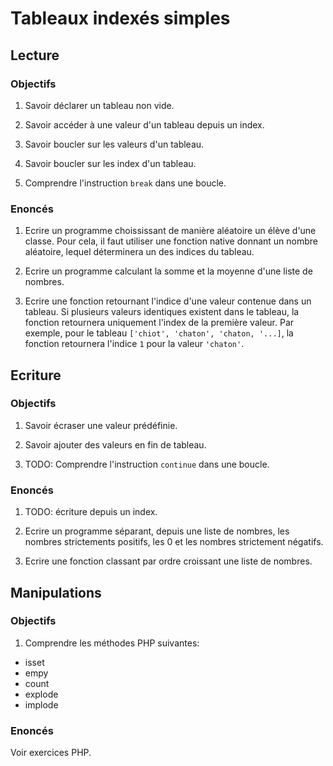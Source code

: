 # Tableaux indexés simples

## Lecture

### Objectifs

 1. Savoir déclarer un tableau non vide.

 2. Savoir accéder à une valeur d'un tableau depuis un index.

 3. Savoir boucler sur les valeurs d'un tableau.

 4. Savoir boucler sur les index d'un tableau.

 5. Comprendre l'instruction `break` dans une boucle. 

### Enoncés

 1. Ecrire un programme choississant de manière aléatoire un élève d'une classe. Pour cela, il faut utiliser une fonction native donnant un nombre aléatoire, lequel déterminera un des indices du tableau.

 2. Ecrire un programme calculant la somme et la moyenne d'une liste de nombres.

 3. Ecrire une fonction retournant l'indice d'une valeur contenue dans un tableau. Si plusieurs valeurs identiques existent dans le tableau, la fonction retournera uniquement l'index de la première valeur. Par exemple, pour le tableau `['chiot', 'chaton', 'chaton, '...]`, la fonction retournera l'indice `1` pour la valeur `'chaton'`.

## Ecriture

### Objectifs

 1. Savoir écraser une valeur prédéfinie.

 2. Savoir ajouter des valeurs en fin de tableau.

 3. TODO: Comprendre l'instruction `continue` dans une boucle.

### Enoncés

 1. TODO: écriture depuis un index.

 2. Ecrire un programme séparant, depuis une liste de nombres, les nombres strictements positifs, les 0 et les nombres strictement négatifs.
 
 3. Ecrire une fonction classant par ordre croissant une liste de nombres.

## Manipulations

### Objectifs

1. Comprendre les méthodes PHP suivantes:
 - isset
 - empy
 - count
 - explode
 - implode

### Enoncés

Voir exercices PHP.
